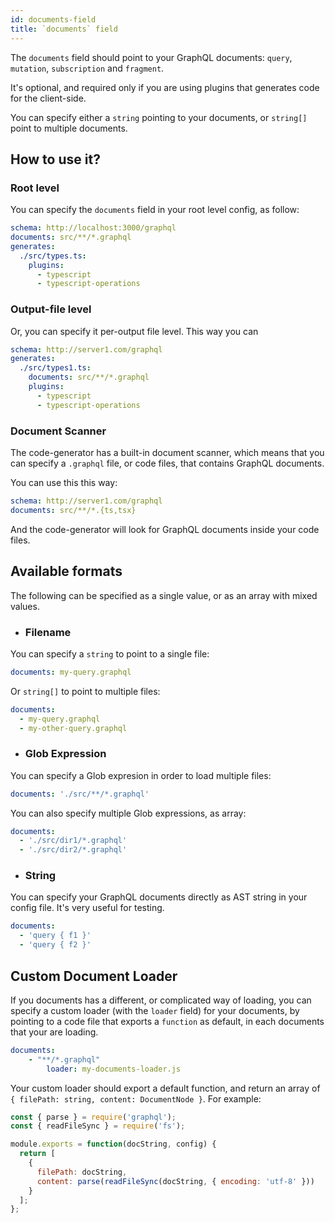 ```yaml
---
id: documents-field
title: `documents` field
---
```


The `documents` field should point to your GraphQL documents: `query`, `mutation`, `subscription` and `fragment`.

It's optional, and required only if you are using plugins that generates code for the client-side.

You can specify either a `string` pointing to your documents, or `string[]` point to multiple documents.

## How to use it?

### Root level

You can specify the `documents` field in your root level config, as follow:

```yml
schema: http://localhost:3000/graphql
documents: src/**/*.graphql
generates:
  ./src/types.ts:
    plugins:
      - typescript
      - typescript-operations
```

### Output-file level

Or, you can specify it per-output file level. This way you can

```yml
schema: http://server1.com/graphql
generates:
  ./src/types1.ts:
    documents: src/**/*.graphql
    plugins:
      - typescript
      - typescript-operations
```

### Document Scanner

The code-generator has a built-in document scanner, which means that you can specify a `.graphql` file, or code files, that contains GraphQL documents.

You can use this this way:

```yml
schema: http://server1.com/graphql
documents: src/**/*.{ts,tsx}
```

And the code-generator will look for GraphQL documents inside your code files.

## Available formats

The following can be specified as a single value, or as an array with mixed values.

- ### Filename

You can specify a `string` to point to a single file:

```yml
documents: my-query.graphql
```

Or `string[]` to point to multiple files:

```yml
documents:
  - my-query.graphql
  - my-other-query.graphql
```

- ### Glob Expression

You can specify a Glob expresion in order to load multiple files:

```yml
documents: './src/**/*.graphql'
```

You can also specify multiple Glob expressions, as array:

```yml
documents:
  - './src/dir1/*.graphql'
  - './src/dir2/*.graphql'
```

- ### String

You can specify your GraphQL documents directly as AST string in your config file. It's very useful for testing.

```yml
documents:
  - 'query { f1 }'
  - 'query { f2 }'
```

## Custom Document Loader

If you documents has a different, or complicated way of loading, you can specify a custom loader (with the `loader` field) for your documents, by pointing to a code file that exports a `function` as default, in each documents that your are loading.

```yml
documents:
    - "**/*.graphql"
        loader: my-documents-loader.js
```

Your custom loader should export a default function, and return an array of `{ filePath: string, content: DocumentNode }`. For example:

```js
const { parse } = require('graphql');
const { readFileSync } = require('fs');

module.exports = function(docString, config) {
  return [
    {
      filePath: docString,
      content: parse(readFileSync(docString, { encoding: 'utf-8' }))
    }
  ];
};
```
